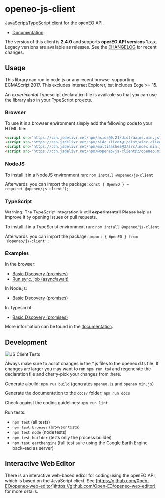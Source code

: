 # openeo-js-client

JavaScript/TypeScript client for the openEO API.

* [Documentation](https://open-eo.github.io/openeo-js-client/latest/).

The version of this client is **2.4.0** and supports **openEO API versions 1.x.x**.
Legacy versions are available as releases.
See the [CHANGELOG](CHANGELOG.md) for recent changes.

## Usage

This library can run in node.js or any recent browser supporting ECMAScript 2017. This excludes Internet Explorer, but includes Edge >= 15.

An *experimental* Typescript declaration file is available so that you can use the library also in your TypeScript projects.

### Browser

To use it in a browser environment simply add the following code to your HTML file:
```html
<script src="https://cdn.jsdelivr.net/npm/axios@0.21/dist/axios.min.js"></script>
<script src="https://cdn.jsdelivr.net/npm/oidc-client@1/dist/oidc-client.min.js"></script> <!-- Only required if you'd like to enable authentication via OpenID Connect -->
<script src="https://cdn.jsdelivr.net/npm/multihashes@3/src/index.min.js"></script> <!-- Only required if you have checksums in the STAC metadata -->
<script src="https://cdn.jsdelivr.net/npm/@openeo/js-client@2/openeo.min.js"></script>
```

### NodeJS

To install it in a NodeJS environment run:
`npm install @openeo/js-client`

Afterwards, you can import the package:
`const { OpenEO } = require('@openeo/js-client');`

### TypeScript 

Warning: The TypeScript integration is still **experimental**! Please help us improve it by opening issues or pull requests.

To install it in a TypeScript environment run:
`npm install @openeo/js-client`

Afterwards, you can import the package:
`import { OpenEO } from '@openeo/js-client';`

### Examples

In the browser:
* [Basic Discovery (promises)](examples/web/discovery.html)
* [Run sync. job (async/await)](examples/web/workflow.html)

In Node.js:
* [Basic Discovery (promises)](examples/node/discovery.js)

In Typescript:
* [Basic Discovery (promises)](examples/typescript/discovery.ts)

More information can be found in the [documentation](https://open-eo.github.io/openeo-js-client/latest/).

## Development

![JS Client Tests](https://github.com/Open-EO/openeo-js-client/workflows/JS%20Client%20Tests/badge.svg)

Always make sure to adapt changes in the *.js files to the openeo.d.ts file.
If changes are larger you may want to run `npm run tsd` and regenerate the declaration file and cherry-pick your changes from there.

Generate a build: `npm run build` (generates `openeo.js` and `openeo.min.js`)

Generate the documentation to the `docs/` folder: `npm run docs`

Check against the coding guidelines: `npm run lint`

Run tests:

* `npm test` (all tests)
* `npm test browser` (browser tests)
* `npm test node` (node tests)
* `npm test builder` (tests only the process builder)
* `npm test earthengine` (full test suite using the Google Earth Engine back-end as server)

## Interactive Web Editor

There is an interactive web-based editor for coding using the openEO API,
which is based on the JavaScript client.
See [https://github.com/Open-EO/openeo-web-editor](https://github.com/Open-EO/openeo-web-editor) for more details.